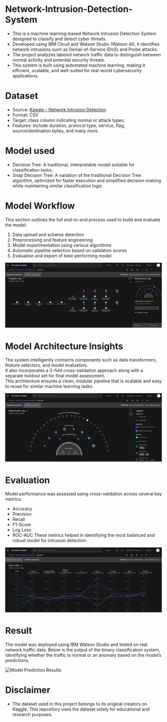 # Network-Intrusion-Detection-System
* This is a machine learning–based Network Intrusion Detection System designed to classify and detect cyber threats.  
* Developed using IBM Cloud and Watson Studio (Watson AI), it identifies network intrusions such as Denial-of-Service (DoS) and Probe attacks.  
* The project analyzes labeled network traffic data to distinguish between normal activity and potential security threats.
* This system is built using automated machine learning, making it  efficient, scalable, and well-suited for real-world cybersecurity applications.

# Dataset

* Source: [Kaggle – Network Intrusion Detection](https://www.kaggle.com/datasets/sampadab17/network-intrusion-detection)
* Format: CSV
* Target: class column indicating normal or attack types.
* Features: Include duration, protocol type, service, flag, source/destination bytes, and many more.

# Model used

* Decision Tree: A traditional, interpretable model suitable for classification tasks.
* Snap Decision Tree: A variation of the traditional Decision Tree algorithm, optimized for faster execution and simplified decision-making while maintaining similar classification logic.

# Model Workflow

This section outlines the full end-to-end process used to build and evaluate the model:

1. Data upload and schema detection  
2. Preprocessing and feature engineering  
3. Model experimentation using various algorithms  
4. Automatic pipeline selection based on validation scores  
5. Evaluation and export of best-performing model

![Model Workflow](images/progress_map.png)


# Model Architecture Insights

The system intelligently connects components such as data transformers, feature selectors, and model evaluators.  
It also incorporates a 3-fold cross-validation approach along with a separate holdout set for final model assessment.  
This architecture ensures a clean, modular pipeline that is scalable and easy to reuse for similar machine learning tasks.

![Model Architecture](images/relationship_map.png)


# Evaluation

Model performance was assessed using cross-validation across several key metrics:
* Accuracy
* Precision
* Recall
* F1-Score
* Log Loss
* ROC-AUC
These metrics helped in identifying the most balanced and robust model for intrusion detection.

![Model Evaluation Metrics](images/metric_chart.png)

# Result

The model was deployed using IBM Watson Studio and tested on real network traffic data. Below is the output of the binary classification system, identifying whether the traffic is normal or an anomaly based on the model’s predictions.

![Model Prediction Results](images/results.png)


# Disclaimer

* The dataset used in this project belongs to its original creators on Kaggle. This repository uses the dataset solely for educational and research purposes.
